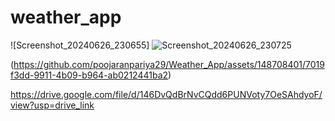 # weather_app
![Screenshot_20240626_230655]
![Screenshot_20240626_230725](https://github.com/poojaranpariya29/Weather_App/assets/148708401/148a667e-2776-443e-87aa-0ef58716265b)

(https://github.com/poojaranpariya29/Weather_App/assets/148708401/7019f3dd-9911-4b09-b964-ab0212441ba2)

https://drive.google.com/file/d/146DvQdBrNvCQdd6PUNVoty7OeSAhdyoF/view?usp=drive_link

